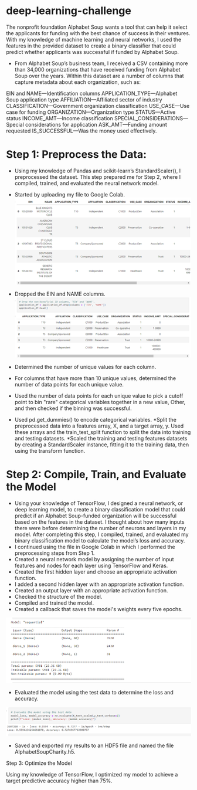 # deep-learning-challenge

The nonprofit foundation Alphabet Soup wants a tool that can help it select the applicants for funding with the best chance of success in their ventures. With my knowledge of machine learning and neural networks, I used the features in the provided dataset to create a binary classifier that could predict whether applicants was successful if funded by Alphabet Soup.

* From Alphabet Soup’s business team, I received a CSV containing more than 34,000 organizations that have received funding from Alphabet Soup over the years. Within this dataset are a number of columns that capture metadata about each organization, such as:

EIN and NAME—Identification columns
APPLICATION_TYPE—Alphabet Soup application type
AFFILIATION—Affiliated sector of industry
CLASSIFICATION—Government organization classification
USE_CASE—Use case for funding
ORGANIZATION—Organization type
STATUS—Active status
INCOME_AMT—Income classification
SPECIAL_CONSIDERATIONS—Special considerations for application
ASK_AMT—Funding amount requested
IS_SUCCESSFUL—Was the money used effectively.


# Step 1: Preprocess the Data:

* Using my knowledge of Pandas and scikit-learn’s StandardScaler(), I preprocessed the dataset. This step prepared me for Step 2, where I  compiled, trained, and evaluated the neural network model.

* Started by uploading my file to Google Colab.
![Alt text](<Screenshot 2023-10-21 060227.png>)

* Dropped the EIN and NAME columns.
![Alt text](<Screenshot 2023-10-21 060406.png>)


* Determined the number of unique values for each column.
* For columns that have more than 10 unique values, determined the number of data points for each unique value.
* Used the number of data points for each unique value to pick a cutoff point to bin "rare" categorical variables together in a new value, Other, and then checked if the binning was successful.
* Used pd.get_dummies() to encode categorical variables.
*Split the preprocessed data into a features array, X, and a target array, y. Used these arrays and the train_test_split function to split the data into training and testing datasets.
*Scaled the training and testing features datasets by creating a StandardScaler instance, fitting it to the training data, then using the transform function.


# Step 2: Compile, Train, and Evaluate the Model

* Using your knowledge of TensorFlow, I  designed a neural network, or deep learning model, to create a binary classification model that could predict if an Alphabet Soup-funded organization will be successful based on the features in the dataset. I thought about how many inputs there were before determining the number of neurons and layers in my model. After completing this step, I  compiled, trained, and evaluated my binary classification model to calculate the model’s loss and accuracy.
* I continued using the file in Google Colab in which I performed the preprocessing steps from Step 1.
* Created a neural network model by assigning the number of input features and nodes for each layer using TensorFlow and Keras.
* Created the first hidden layer and choose an appropriate activation function.
* I added a second hidden layer with an appropriate activation function.
* Created an output layer with an appropriate activation function.
* Checked the structure of the model.
* Compiled and trained the model.
* Created a callback that saves the model's weights every five epochs.

![Alt text](<Screenshot 2023-10-21 060933.png>)


* Evaluated the model using the test data to determine the loss and accuracy.

![Alt text](<Screenshot 2023-10-21 061526-1.png>)

* Saved and exported my results to an HDF5 file and named the file AlphabetSoupCharity.h5.


Step 3: Optimize the Model

Using my knowledge of TensorFlow, I  optimized my model to achieve a target predictive accuracy higher than 75%.
